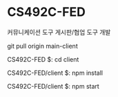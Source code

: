 # CS492C-FED
커뮤니케이션 도구 게시판/협업 도구 개발

git pull origin main-client

CS492C-FED $: cd client

CS492C-FED/client $: npm install

CS492C-FED/client $: npm start
